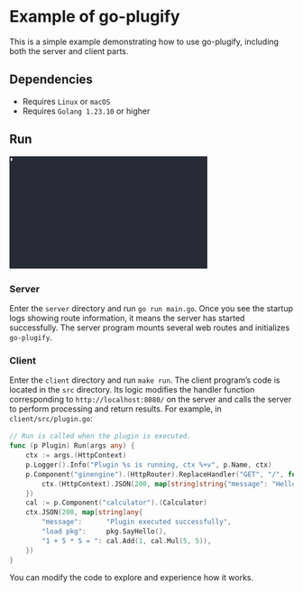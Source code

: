 # Example of go-plugify

This is a simple example demonstrating how to use go-plugify, including both the server and client parts.

## Dependencies

- Requires `Linux` or `macOS`
- Requires `Golang 1.23.10` or higher

## Run

<img alt="example" src="https://github.com/go-plugify/example/blob/main/example.gif?raw=true" width="351">

### Server

Enter the `server` directory and run `go run main.go`.
Once you see the startup logs showing route information, it means the server has started successfully.
The server program mounts several web routes and initializes `go-plugify`.

### Client

Enter the `client` directory and run `make run`.
The client program’s code is located in the `src` directory.
Its logic modifies the handler function corresponding to `http://localhost:8080/` on the server and calls the server to perform processing and return results.
For example, in `client/src/plugin.go`:


```go
// Run is called when the plugin is executed.
func (p Plugin) Run(args any) {
	ctx := args.(HttpContext)
	p.Logger().Info("Plugin %s is running, ctx %+v", p.Name, ctx)
	p.Component("ginengine").(HttpRouter).ReplaceHandler("GET", "/", func(ctx context.Context) {
		ctx.(HttpContext).JSON(200, map[string]string{"message": "Hello from plugin !!!"})
	})
	cal := p.Component("calculator").(Calculator)
	ctx.JSON(200, map[string]any{
		"message":      "Plugin executed successfully",
		"load pkg":     pkg.SayHello(),
		"1 + 5 * 5 = ": cal.Add(1, cal.Mul(5, 5)),
	})
}
```

You can modify the code to explore and experience how it works.